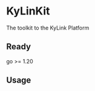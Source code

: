 # KyLinKit

The toolkit to the KyLink Platform

## Ready

go >= 1.20

## Usage

<!-- 别再用静态语言写mongo了 -->